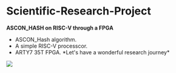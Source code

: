 # Scientific-Research-Project
**ASCON_HASH on RISC-V through a FPGA**
- ASCON_Hash algorithm.
- A simple RISC-V processcor.
- ARTY7 35T FPGA.
\*Let's have a wonderful research journey*
<img src="https://i.pinimg.com/564x/67/3f/ee/673fee45741507ce4ebfc32b596dee9b.jpg">
